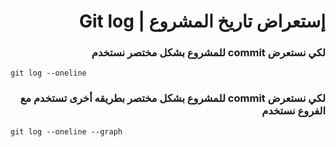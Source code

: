 ﻿# <div dir = rtl >  إستعراض تاريخ المشروع |  Git log</dir >


### <div dir = rtl > لكي نستعرض commit للمشروع بشكل مختصر نستخدم</dir >
```shell
git log --oneline
```
### <div dir = rtl > لكي نستعرض commit للمشروع بشكل مختصر بطريقه أخرى تستخدم مع الفروع نستخدم</dir >
```shell
git log --oneline --graph
```
